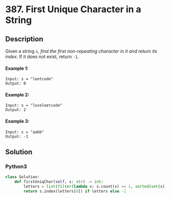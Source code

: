 # 387. First Unique Character in a String

## Description
Given a string `s`, *find the first non-repeating character in it and return its index*. If it does not exist, return `-1`.

#### Example 1:
```
Input: s = "leetcode"
Output: 0
```
#### Example 2:
```
Input: s = "loveleetcode"
Output: 2
```
#### Example 3:
```
Input: s = "aabb"
Output: -1
```


## Solution

### Python3
```python
class Solution:
    def firstUniqChar(self, s: str) -> int:
        letters = list(filter(lambda x: s.count(x) == 1, sorted(set(s), key=s.index)))
        return s.index(letters[0]) if letters else -1
```